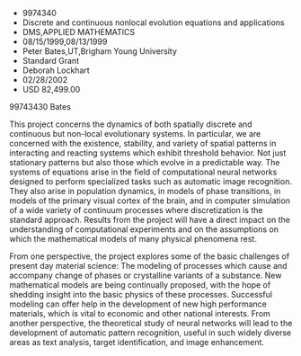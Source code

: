 
* 9974340
* Discrete and continuous nonlocal evolution equations and applications
* DMS,APPLIED MATHEMATICS
* 08/15/1999,08/13/1999
* Peter Bates,UT,Brigham Young University
* Standard Grant
* Deborah Lockhart
* 02/28/2002
* USD 82,499.00

99743430 Bates

This project concerns the dynamics of both spatially discrete and continuous but
non-local evolutionary systems. In particular, we are concerned with the
existence, stability, and variety of spatial patterns in interacting and
reacting systems which exhibit threshold behavior. Not just stationary patterns
but also those which evolve in a predictable way. The systems of equations arise
in the field of computational neural networks designed to perform specialized
tasks such as automatic image recognition. They also arise in population
dynamics, in models of phase transitions, in models of the primary visual cortex
of the brain, and in computer simulation of a wide variety of continuum
processes where discretization is the standard approach. Results from the
project will have a direct impact on the understanding of computational
experiments and on the assumptions on which the mathematical models of many
physical phenomena rest.

From one perspective, the project explores some of the basic challenges of
present day material science: The modeling of processes which cause and
accompany change of phases or crystalline variants of a substance. New
mathematical models are being continually proposed, with the hope of shedding
insight into the basic physics of these processes. Successful modeling can offer
help in the development of new high performance materials, which is vital to
economic and other national interests. From another perspective, the theoretical
study of neural networks will lead to the development of automatic pattern
recognition, useful in such widely diverse areas as text analysis, target
identification, and image enhancement.
